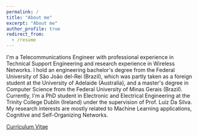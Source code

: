 ```yaml
---
permalink: /
title: "About me"
excerpt: "About me"
author_profile: true
redirect_from: 
  - /resume
---
```


I'm a Telecommunications Engineer with professional experience in Technical Support Engineering and research experience in Wireless Networks. I hold an engineering bachelor's degree from the Federal University of São João del-Rei (Brazil), which was partly taken as a foreign student at the University of Adelaide (Australia), and a master's degree in Computer Science from the Federal University of Minas Gerais (Brazil). Currently, I'm a PhD student in Electronic and Electrical Engineering at the Trinity College Dublin (Ireland) under the supervision of Prof. Luiz Da Silva. My research interests are mostly related to Machine Learning applications, Cognitive and Self-Organizing Networks.

[Curriculum Vitae](./files/cv-complete.pdf "Curriculum Vitae")
